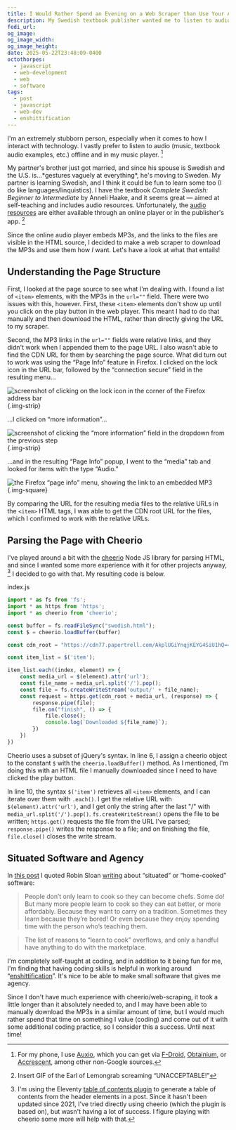 ```yaml
---
title: I Would Rather Spend an Evening on a Web Scraper than Use Your App
description: My Swedish textbook publisher wanted me to listen to audio examples on their site or in their app. I had other ideas.
fedi_url: 
og_image: 
og_image_width: 
og_image_height: 
date: 2025-05-22T23:48:09-0400
octothorpes:
  - javascript
  - web-development
  - web
  - software
tags:
  - post
  - javascript
  - web-dev
  - enshittification
---
```


<link rel="stylesheet" type="text/css" href="/styles/code/prism-dracula.css" />
<link rel="stylesheet" type="text/css" href="/styles/code/code-tweaks.css" />

<link rel="stylesheet" type="text/css" href="/styles/notes-photos.css">

I'm an extremely stubborn person, especially when it comes to how I interact with technology. I vastly prefer to listen to audio (music, textbook audio examples, etc.) offline and in my music player. [^1]

My partner's brother just got married, and since his spouse is Swedish and the U.S. is…\*gestures vaguely at everything\*, he's moving to Sweden. My partner is learning Swedish, and I think it could be fun to learn some too (I do like languages/linquistics). I have the textbook *Complete Swedish: Beginner to Intermediate* by Anneli Haake, and it seems great — aimed at self-teaching and includes audio resources. Unfortunately, the [audio resources](https://library.teachyourself.com/id004325173) are either available through an online player or in the publisher's app. [^2]

Since the online audio player embeds MP3s, and the links to the files are visible in the HTML source, I decided to make a web scraper to download the MP3s and use them how *I* want. Let's have a look at what that entails!

## Understanding the Page Structure

First, I looked at the page source to see what I'm dealing with. I found a list of `<item>` elements, with the MP3s in the `url=""` field. There were two issues with this, however. First, these `<item>` elements don't show up until you click on the play button in the web player. This meant I had to do that manually and then download the HTML, rather than directly giving the URL to my scraper.

Second, the MP3 links in the `url=""` fields were relative links, and they didn't work when I appended them to the page URL. I also wasn't able to find the CDN URL for them by searching the page source. What did turn out to work was using the “Page Info” feature in Firefox. I clicked on the lock icon in the URL bar, followed by the “connection secure” field in the resulting menu…

![screenshot of clicking on the lock icon in the corner of the Firefox address bar](</media/blog/2025/05/mp3-scraper/Screenshot 2025-05-23 at 5.09.02 PM.webp>){.img-strip}

…I clicked on “more information”…

![screenshot of clicking the “more information” field in the dropdown from the previous step](</media/blog/2025/05/mp3-scraper/Screenshot 2025-05-23 at 5.09.55 PM.webp>){.img-strip}

…and in the resulting “Page Info” popup, I went to the “media” tab and looked for items with the type “Audio.”

![the Firefox “page info” menu, showing the link to an embedded MP3](</media/blog/2025/05/mp3-scraper/Screenshot 2025-05-23 at 5.11.02 PM.webp>){.img-square}

By comparing the URL for the resulting media files to the relative URLs in the `<item>` HTML tags, I was able to get the CDN root URL for the files, which I confirmed to work with the relative URLs.

## Parsing the Page with Cheerio

I've played around a bit with the [cheerio](https://cheerio.js.org/) Node JS library for parsing HTML, and since I wanted some more experience with it for other projects anyway, [^3] I decided to go with that. My resulting code is below.

<div class="code-file">index.js</div>

```js
import * as fs from 'fs';
import * as https from 'https';
import * as cheerio from 'cheerio';

const buffer = fs.readFileSync("swedish.html");
const $ = cheerio.loadBuffer(buffer)

const cdn_root = "https://cdn77.papertrell.com/AkplUGiYnqjKEYG4SiU1hQ==,1747972188/Consumers/004/Users/325/Publish/004325173/";

const item_list = $('item');

item_list.each((index, element) => {
    const media_url = $(element).attr('url');
    const file_name = media_url.split('/').pop();
    const file = fs.createWriteStream('output/' + file_name);
    const request = https.get(cdn_root + media_url, (response) => {
        response.pipe(file);
        file.on("finish", () => {
            file.close();
            console.log(`Downloaded ${file_name}`);
        })
    })
})
```

Cheerio uses a subset of jQuery's syntax. In line 6, I assign a cheerio object to the constant `$` with the `cheerio.loadBuffer()` method. As I mentioned, I'm doing this with an HTML file I manually downloaded since I need to have clicked the play button. 

In line 10, the syntax `$('item')` retrieves all `<item>` elements, and I can iterate over them with `.each()`. I get the relative URL with `$(element).attr('url')`, and I get only the string after the last "/" with `media_url.split('/').pop()`. `fs.createWriteStream()` opens the file to be written; `https.get()` requests the file from the URL I've parsed; `response.pipe()` writes the response to a file; and on finishing the file, `file.close()` closes the write stream.

## Situated Software and Agency

In [this post](/posts/2025/04/a-grimoire-of-shell-scripts/) I quoted Robin Sloan [writing](https://www.robinsloan.com/notes/home-cooked-app/) about “situated” or “home-cooked” software:

> People don’t only learn to cook so they can become chefs. Some do! But many more people learn to cook so they can eat better, or more affordably. Because they want to carry on a tradition. Sometimes they learn because they’re bored! Or even because they enjoy spending time with the person who’s teaching them.

> The list of reasons to “learn to cook” overflows, and only a handful have anything to do with the marketplace.

I'm completely self-taught at coding, and in addition to it being fun for me, I'm finding that having coding skills is helpful in working around “[enshittification](https://en.wikipedia.org/wiki/Enshittification)”. It's nice to be able to make small software that gives me agency. 

Since I don't have much experience with cheerio/web-scraping, it took a little longer than it absolutely needed to, and I may have been able to manually download the MP3s in a similar amount of time, but I would much rather spend that time on something I value (coding) and come out of it with some additional coding practice, so I consider this a success. Until next time!

[^1]: For my phone, I use [Auxio](https://github.com/OxygenCobalt/Auxio), which you can get via [F-Droid](https://f-droid.org/), [Obtainium](https://obtainium.imranr.dev/), or [Accrescent](https://accrescent.app/), among other non-Google sources.

[^2]: Insert GIF of the Earl of Lemongrab screaming “UNACCEPTABLE!”

[^3]: I'm using the Eleventy [table of contents plugin](https://plug11ty.com/plugins/table-of-contents/) to generate a table of contents from the header elements in a post. Since it hasn't been updated since 2021, I've tried directly using cheerio (which the plugin is based on), but wasn't having a lot of success. I figure playing with cheerio some more will help with that.